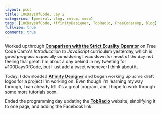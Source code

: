 ```yaml
---
layout: post
title: 100DaysOfCode, Day 2
categories: [general, blog, setup, code]
tags: [100DaysOfCode, AffinityDesigner, TobRadio, FreeCodeCamp, blog]
fullview: true
comments: true
---
```


Worked up through **[Comparison with the Strict Equality Operator](https://learn.freecodecamp.org/javascript-algorithms-and-data-structures/basic-javascript/comparison-with-the-strict-equality-operator)** on Free Code Camp's *Introducation to JavaScript* curriculum yesterday, which is good progress especially considering I was down for most of the day not feeling that great.  I'm about a day behind in my tweeting for #100DaysOfCode, but I just add a tweet whenever I think about it.

Today, I downloaded **[Affinity Designer](https://affinity.serif.com/en-us/designer/desktop/)** and began working up some draft logos for a project I'm working on.  Even though I'm learning my way through, I can already tell it's a great program, and I hope to work through some more tutorials soon.

Ended the programming day updating the **[TobRadio](www.tobradio.com)** website, simplifying it to one page, and adding the Facebook link.